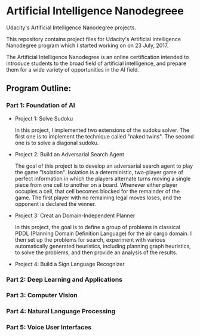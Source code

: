 # Artificial Intelligence Nanodegreee
Udacity's Artificial Intelligence Nanodegree projects.

This repository contains project files for Udacity's Artificial Intelligence Nanodegree program which I started working on on 23 July, 2017.

The Artificial Intelligence Nanodegree is an online certification intended to introduce students to the broad field of artificial intelligence, and prepare them for a wide variety of opportunities in the AI field.


## Program Outline:

### Part 1: Foundation of AI 

- Project 1: Solve Sudoku

  In this project, I implemented two extensions of the sudoku solver. The first one is to implement the technique called "naked twins". The second one is to solve a diagonal sudoku.

- Project 2: Build an Adversarial Search Agent

  The goal of this project is to develop an adversarial search agent to play the game "Isolation". Isolation is a deterministic, two-player game of perfect information in which the players alternate turns moving a single piece from one cell to another on a board. Whenever either player occupies a cell, that cell becomes blocked for the remainder of the game. The first player with no remaining legal moves loses, and the opponent is declared the winner.

- Project 3: Creat an Domain-Independent Planner

  In this project, the goal is to define a group of problems in classical PDDL (Planning Domain Definition Language) for the air cargo domain. I then set up the problems for search, experiment with various automatically generated heuristics, including planning graph heuristics, to solve the problems, and then provide an analysis of the results.
  
- Project 4: Build a Sign Language Recognizer

### Part 2: Deep Learning and Applications

### Part 3: Computer Vision

### Part 4: Natural Language Processing

### Part 5: Voice User Interfaces
